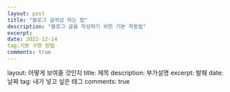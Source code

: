```yaml
---
layout: post
title: "블로그 글작성 하는 법"
description: "블로그 글을 작성하기 위한 기본 작동법"
excerpt: 
date: 2022-12-14
tag:기본 구현 방법
comments: true
---
```

layout: 어떻게 보여줄 것인지
title: 제목
description: 부가설명
excerpt: 발췌
date: 날짜
tag: 내가 넣고 싶은 태그 
comments: true
